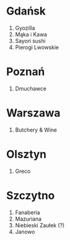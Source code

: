 # Gdańsk
1. Gyozilla
1. Mąka i Kawa
1. Sayori sushi
1. Pierogi Lwowskie

# Poznań
1. Dmuchawce

# Warszawa
1. Butchery & Wine

# Olsztyn
1. Greco

# Szczytno
1. Fanaberia
1. Mazuriana
1. Niebieski Zaułek (?)
1. Janowo